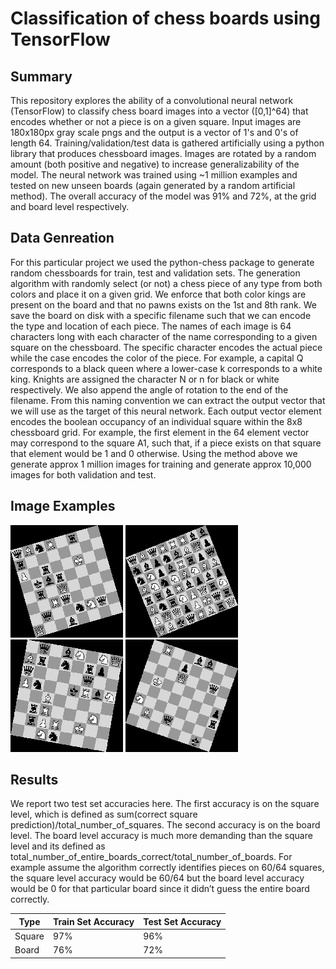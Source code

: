 # Classification of chess boards using TensorFlow
## Summary
This repository explores the ability of a convolutional neural network (TensorFlow) to classify chess board images into a vector ([0,1]^64) that encodes whether or not a piece is on a given square.  Input images are 180x180px gray scale pngs and the output is a vector of 1's and 0's of length 64.  Training/validation/test data is gathered artificially using a python library that produces chessboard images.  Images are rotated by a random amount (both positive and negative) to increase generalizability of the model.  The neural network was trained using ~1 million examples and tested on new unseen boards (again generated by a random artificial method).  The overall accuracy of the model was 91% and 72%, at the grid and board level respectively.   

## Data Genreation

For this particular project we used the python-chess package to generate random chessboards for train, test and validation sets. The generation algorithm with randomly select (or not) a chess piece of any type from both colors and place it on a given grid. We enforce that both color kings are present on the board and that no pawns exists on the 1st and 8th rank. We save the board on disk with a specific filename such that we can encode the type and location of each piece. The names of each image is 64 characters long with each character of the name corresponding to a given square on the chessboard. The specific character encodes the actual piece while the case encodes the color of the piece. For example, a capital Q corresponds to a black queen where a lower-case k corresponds to a white king. Knights are assigned the character N or n for black or white respectively. We also append the angle of rotation to the end of the filename. From this naming convention we can extract the output vector that we will use as the target of this neural network. Each output vector element encodes the boolean occupancy of an individual square within the 8x8 chessboard grid. For example, the first element in the 64 element vector may correspond to the square A1, such that, if a piece exists on that square that element would be 1 and 0 otherwise. Using the method above we generate approx 1 million images for training and generate approx 10,000 images for both validation and test.
  

## Image Examples
![QxxbxxxxxqxxnNqxxxRqxxxxxrxQxxxxxkbrxxxxPxrxxKxxrxxxxxxxqBnRxrxx](https://raw.githubusercontent.com/arbitamrazian/chessboard_classification/master/training_data/standard/test/images/QxxbxxxxxqxxnNqxxxRqxxxxxrxQxxxxxkbrxxxxPxrxxKxxrxxxxxxxqBnRxrxx_16.png)
![QBkqRBrQPQQpPKqrBnrNPQrNrrbRbpbpBNnNBNBBnNpbRrpqnbpnbBQpqBqRRRbb](https://raw.githubusercontent.com/arbitamrazian/chessboard_classification/master/training_data/standard/train/images/QBkqRBrQPQQpPKqrBnrNPQrNrrbRbpbpBNnNBNBBnNpbRrpqnbpnbBQpqBqRRRbb_22.png)
![xxNnxxxxxrPRxKxxxrRxxxNxxxBxxxxxPnxxkRbNqxxxxqxxBrxnxrpxxqxbNxNQ](https://raw.githubusercontent.com/arbitamrazian/chessboard_classification/master/training_data/standard/train/images/xxNnxxxxxrPRxKxxxrRxxxNxxxBxxxxxPnxxkRbNqxxxxqxxBrxnxrpxxqxbNxNQ_-10.png)
![xxxxxxkxxBxqxxxxNxxxxxxrxxxxxxxpxKxxxxxxxxxQxxqxxxxpxxxxxRxxbbxx](https://raw.githubusercontent.com/arbitamrazian/chessboard_classification/master/training_data/standard/train/images/xxxxxxkxxBxqxxxxNxxxxxxrxxxxxxxpxKxxxxxxxxxQxxqxxxxpxxxxxRxxbbxx_-19.png)

## Results

We report two test set accuracies here. The first accuracy is on the square level, which is defined as sum(correct square prediction)/total_number_of_squares. The second accuracy is on the board level. The board level accuracy is much more demanding than the square level and its defined as total_number_of_entire_boards_correct/total_number_of_boards. For example assume the algorithm correctly identifies pieces on 60/64 squares, the square level accuracy would be 60/64 but the board level accuracy would be 0 for that particular board since it didn’t guess the entire board correctly.


| Type    | Train Set Accuracy | Test Set Accuracy |
| ------- | ------------------ | ----------------- |
| Square  | 97%  | 96% |
| Board  | 76% |  72% |
